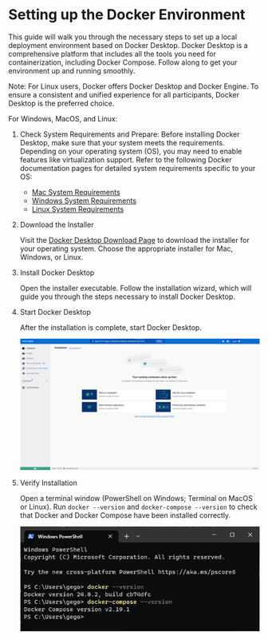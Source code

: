 # Setting up the Docker Environment

This guide will walk you through the necessary steps to set up a local deployment environment based on Docker Desktop. Docker Desktop is a comprehensive platform that includes all the tools you need for containerization, including Docker Compose. Follow along to get your environment up and running smoothly.

Note: For Linux users, Docker offers Docker Desktop and Docker Engine. To ensure a consistent and unified experience for all participants, Docker Desktop is the preferred choice.

For Windows, MacOS, and Linux:

1. Check System Requirements and Prepare:
    Before installing Docker Desktop, make sure that your system meets the requirements. Depending on your operating system (OS), you may need to enable features like virtualization support. Refer to the following Docker documentation pages for detailed system requirements specific to your OS:
     * [Mac System Requirements](https://docs.docker.com/desktop/faqs/general/)
     * [Windows System Requirements](https://docs.docker.com/desktop/install/windows-install/#system-requirements)
     * [Linux System Requirements](https://docs.docker.com/desktop/install/linux-install/#system-requirements)

2. Download the Installer

    Visit the [Docker Desktop Download Page](https://www.docker.com/products/docker-desktop/) to download the installer for your operating system. Choose the appropriate installer for Mac, Windows, or Linux.

3. Install Docker Desktop

    Open the installer executable. Follow the installation wizard, which will guide you through the steps necessary to install Docker Desktop.

4. Start Docker Desktop

    After the installation is complete, start Docker Desktop.

    ![](../figures/screenshot_docker_desktop.png)

5. Verify Installation

    Open a terminal window (PowerShell on Windows; Terminal on MacOS or Linux). Run `docker --version` and `docker-compose --version` to check that Docker and Docker Compose have been installed correctly.

    ![](../figures/screenshot_docker_setup_validation.png)